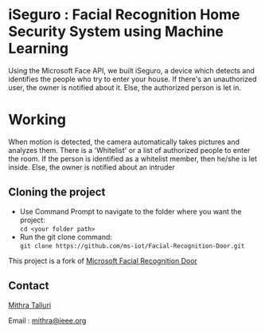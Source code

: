 # iSeguro : Facial Recognition Home Security System using Machine Learning

Using the Microsoft Face API, we built iSeguro, a device which detects and identifies the people who try to enter your house. If there's an unauthorized user, the owner is notified about it. Else, the authorized person is let in.

# Working

When motion is detected, the camera automatically takes pictures and analyzes them. There is a 'Whitelist' or a list of authorized people to enter the room. If the person is identified as a whitelist member, then he/she is let inside. Else, the owner is notified about an intruder

## Cloning the project

- Use Command Prompt to navigate to the folder where you want the project:  
  ```cd <your folder path>```  
- Run the git clone command:  
  ```git clone https://github.com/ms-iot/Facial-Recognition-Door.git```  

This project is a fork of [Microsoft Facial Recognition Door](https://microsoft.hackster.io/en-US/windows-iot/windows-iot-facial-recognition-door-e087ce)

## Contact

[Mithra Talluri](https://github.com/MithraTalluri)

Email : [mithra@ieee.org](mailto:mithra@ieee.org)